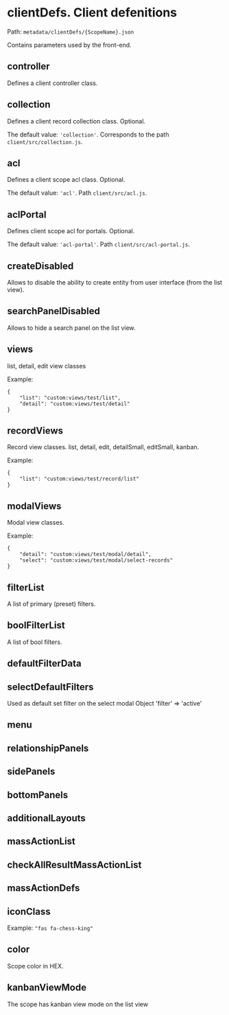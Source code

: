 # clientDefs. Client defenitions

Path: `metadata/clientDefs/{ScopeName}.json`

Contains parameters used by the front-end.


## controller

Defines a client controller class.

## collection

Defines a client record collection class. Optional.

The default value: `'collection'`. Corresponds to the path `client/src/collection.js`.

## acl

Defines a client scope acl class. Optional.

The default value: `'acl'`. Path `client/src/acl.js`.


## aclPortal

Defines client scope acl for portals. Optional.

The default value: `'acl-portal'`. Path `client/src/acl-portal.js`.


## createDisabled

Allows to disable the ability to create entity from user interface (from the list view).


## searchPanelDisabled

Allows to hide a search panel on the list view.


## views

list, detail, edit view classes

Example:
```
{
    "list": "custom:views/test/list",
    "detail": "custom:views/test/detail"
}

```


## recordViews

Record view classes. list, detail, edit, detailSmall, editSmall, kanban.

Example:
```
{
    "list": "custom:views/test/record/list"
}

```

## modalViews

Modal view classes.

Example:
```
{
    "detail": "custom:views/test/modal/detail",
    "select": "custom:views/test/modal/select-records"
}
```

## filterList

A list of primary (preset) filters.

## boolFilterList

A list of bool filters.

## defaultFilterData

## selectDefaultFilters

Used as default set filter on the select modal
Object 'filter' => 'active'
    
## menu


## relationshipPanels


## sidePanels

      
## bottomPanels


## additionalLayouts
    
      
## massActionList

## checkAllResultMassActionList


## massActionDefs

## iconClass

Example: `"fas fa-chess-king"`

## color

Scope color in HEX.

## kanbanViewMode

The scope has kanban view mode on the list view
